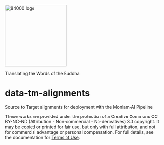 <img src="https://cached-fe.84000.co/imgs/logo.svg" alt="84000 logo" width="200"/>

Translating the Words of the Buddha

# data-tm-alignments
Source to Target alignments for deployment with the Monlam-AI Pipeline

These works are provided under the protection of a Creative Commons CC BY-NC-ND (Attribution - Non-commercial - No-derivatives) 3.0 copyright. It may be copied or printed for fair use, but only with full attribution, and not for commercial advantage or personal compensation. For full details, see the documentation for [Terms of Use](https://github.com/84000/all-data/blob/master/Terms_of_Use.md).